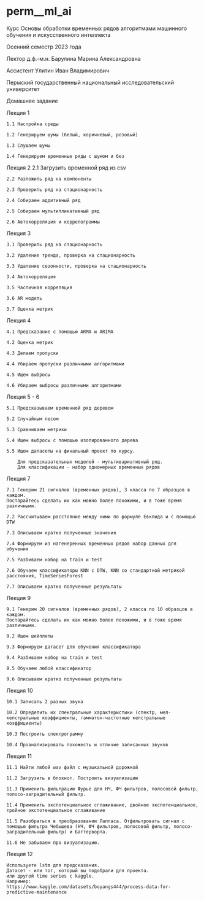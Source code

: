 # perm__ml_ai

Курс Основы обработки временных рядов алгоритмами машинного обучения и искусственного интеллекта

Осенний семестр 2023 года

Лектор д.ф.-м.н. Барулина Марина Александровна

Ассистент  Улитин Иван Владимирович

Пермский государственный национальный исследовательский университет

Домашнее задание

Лекция 1

    1.1 Настройка среды
    
    1.2 Генерируем шумы (белый, коричневый, розовый)
    
    1.3 Слушаем шумы
    
    1.4 Генерируем временные ряды с шумом и без


Лекция 2
    2.1 Загрузить временной ряд из csv
    
    2.2 Разложить ряд на компоненты
    
    2.3 Проверить ряд на стационарность
    
    2.4 Собираем аддитивный ряд
    
    2.5 Собираем мультипликативный ряд
    
    2.6 Автокорреляция и коррелограммы	


Лекция 3

    3.1 Проверить ряд на стационарность
    
    3.2 Удаление тренда, проверка на стационарность
    
    3.3 Удаление сезонности, проверка на стационарность
    
    3.4 Автокорреляция
    
    3.5 Частичная корреляция	
    
    3.6 AR модель
    
    3.7 Оценка метрик


Лекция 4

    4.1 Предсказание с помощью ARMA и ARIMA
    
    4.2 Оценка метрик
    
    4.3 Делаем пропуски
    
    4.4 Убираем пропуски различными алгоритмами
    
    4.5 Ищем выбросы
    
    4.6 Убираем выбросы различными алгоритмами


Лекция 5 - 6

    5.1 Предсказываем временной ряд деревом
    
    5.2 Случайным лесом
    
    5.3 Сравниваем метрики
    
    5.4 Ищем выбросы с помощью изолированного дерева
    
    5.5 Ищем датасеты на финальный проект по курсу. 
    
        Для предсказательных моделей - мультивариативный ряд. 
        Для классификации - набор одномерных временных рядов


Лекция 7

    7.1 Генерим 21 сигналов (временных рядов), 3 класса по 7 образцов в каждом.
    Постарайтесь сделать их как можно более похожими, и в тоже время различными.
    
    7.2 Рассчитываем расстояние между ними по формуле Евклида и с помощью DTW
    
    7.3 Описываем кратко полученные значения
    
    7.4 Формируем из нагенеренных временных рядов набор данных для обучения
    
    7.5 Разбиваем набор на train и test
    
    7.6 Обучаем классификаторы KNN с DTW, KNN со стандартной метрикой расстояния, TimeSeriesForest
    
    7.7 Описываем кратко полученные результаты



Лекция 9

    9.1 Генерим 20 сигналов (временных рядов), 2 класса по 10 образцов в каждом.
    Постарайтесь сделать их как можно более похожими, и в тоже время различными.
    
    9.2 Ищем шейплеты
    
    9.3 Формируем датасет для обучения классификатора
    
    9.4 Разбиваем набор на train и test
    
    9.5 Обучаем любой классификатор
    
    9.6 Описываем кратко полученные результаты

Лекция 10

    10.1 Записать 2 разных звука
    
    10.2 Определить их спектральные характеристики (спектр, мел-кепстральные коэффициенты, гамматон-частотные кепстральные коэффициенты)
    
    10.3 Построить спектрограмму
    
    10.4 Проанализировать похожесть и отличие записанных звуков

Лекция 11

    11.1 Найти любой wav файл c музыкальной дорожкой
    
    11.2 Загрузить в блокнот. Построить визуализацию
    
    11.3 Применить фильтрацию Фурье для НЧ, ФЧ фильтров, полосовой фильтр, полосо-заградительный фильтр.
    
    11.4 Применить экспотенциальное сглаживание, двойное экспотенциальное, тройное экспотенциальное сглаживание

    11.5 Разобраться в преобразовании Лапласа. Отфильтровать сигнал с помощью фильтра Чебышева (НЧ, ФЧ фильтров, полосовой фильтр, полосо-заградительный фильтр) и Баттерворта.

    11.6 Не забываем про визуализацию.

Лекция 12

    Используете lstm для предсказания.
    Датасет - или тот, который вы подобрали для проекта.
    или другой time series с kaggle.
    Например:
    https://www.kaggle.com/datasets/boyangs444/process-data-for-predictive-maintenance

